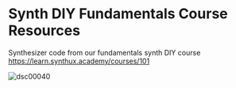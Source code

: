 # Synth DIY Fundamentals Course Resources
Synthesizer code from our fundamentals synth DIY course
https://learn.synthux.academy/courses/101

![dsc00040](https://github.com/Synthux-Academy/fundamentals/assets/91409567/4fb69aa6-fad7-4acf-be82-d04debe42cd4)
